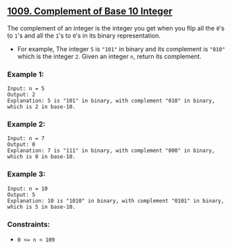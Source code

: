 ## [1009. Complement of Base 10 Integer](https://leetcode.com/problems/complement-of-base-10-integer/)

The complement of an integer is the integer you get when you flip all the `0`'s to `1`'s and all the `1`'s to `0`'s in its binary representation.

- For example, The integer `5` is `"101"` in binary and its complement is `"010"` which is the integer `2`.
Given an integer `n`, return its complement.

### Example 1:

```
Input: n = 5
Output: 2
Explanation: 5 is "101" in binary, with complement "010" in binary, which is 2 in base-10.
```

### Example 2:

```
Input: n = 7
Output: 0
Explanation: 7 is "111" in binary, with complement "000" in binary, which is 0 in base-10.
```

### Example 3:

```
Input: n = 10
Output: 5
Explanation: 10 is "1010" in binary, with complement "0101" in binary, which is 5 in base-10.
 ```

### Constraints:

- `0 <= n < 109`
